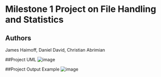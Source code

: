 # Milestone 1 Project on File Handling and Statistics

## Authors
James Haimoff, Daniel David, Christian Abrimian

##Project UML
![image](https://github.com/user-attachments/assets/0fa9a790-025f-46d6-a9e2-cdf7f8c775ae)


##Project Output Example
![image](https://github.com/user-attachments/assets/e260ea5d-0425-492c-b03a-fef5ccc40070)

